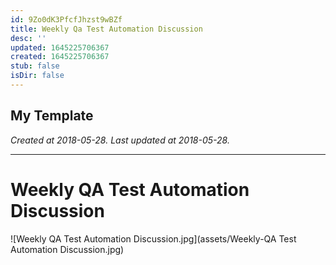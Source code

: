 ```yaml
---
id: 9Zo0dK3PfcfJhzst9wBZf
title: Weekly Qa Test Automation Discussion
desc: ''
updated: 1645225706367
created: 1645225706367
stub: false
isDir: false
---
```

My Template
---

_Created at 2018-05-28._
_Last updated at 2018-05-28._




---

# Weekly QA Test Automation Discussion


![Weekly QA Test Automation Discussion.jpg](assets/Weekly-QA Test Automation Discussion.jpg)

